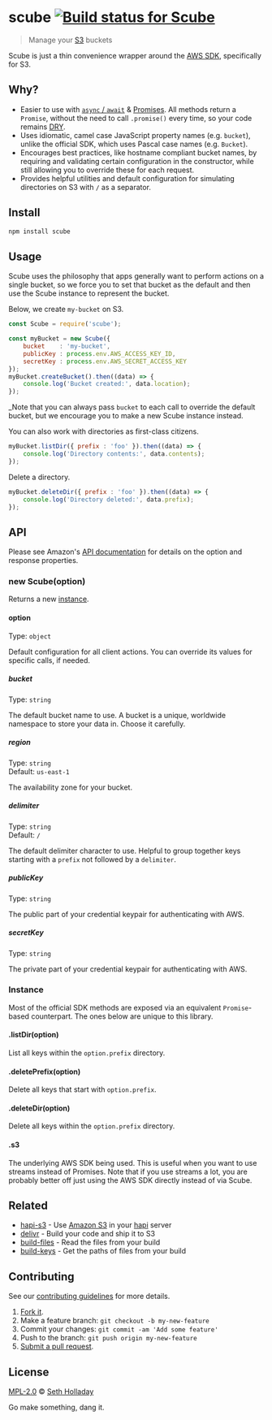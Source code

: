 # scube [![Build status for Scube](https://travis-ci.com/sholladay/scube.svg?branch=master "Build Status")](https://travis-ci.com/sholladay/scube "Builds")

> Manage your [S3](https://aws.amazon.com/s3/) buckets

Scube is just a thin convenience wrapper around the [AWS SDK](https://github.com/aws/aws-sdk-js), specifically for S3.

## Why?

 - Easier to use with [`async` / `await`](https://developer.mozilla.org/en-US/docs/Web/JavaScript/Reference/Statements/async_function#Description) & [Promises](https://developer.mozilla.org/en-US/docs/Web/JavaScript/Reference/Global_Objects/Promise). All methods return a `Promise`, without the need to call `.promise()` every time, so your code remains [DRY](https://en.wikipedia.org/wiki/Don%27t_repeat_yourself).
 - Uses idiomatic, camel case JavaScript property names (e.g. `bucket`), unlike the official SDK, which uses Pascal case names (e.g. `Bucket`).
 - Encourages best practices, like hostname compliant bucket names, by requiring and validating certain configuration in the constructor, while still allowing you to override these for each request.
 - Provides helpful utilities and default configuration for simulating directories on S3 with `/` as a separator.

## Install

```sh
npm install scube
```

## Usage

Scube uses the philosophy that apps generally want to perform actions on a single bucket, so we force you to set that bucket as the default and then use the Scube instance to represent the bucket.

Below, we create `my-bucket` on S3.

```js
const Scube = require('scube');

const myBucket = new Scube({
    bucket    : 'my-bucket',
    publicKey : process.env.AWS_ACCESS_KEY_ID,
    secretKey : process.env.AWS_SECRET_ACCESS_KEY
});
myBucket.createBucket().then((data) => {
    console.log('Bucket created:', data.location);
});
```
_Note that you can always pass `bucket` to each call to override the default bucket, but we encourage you to make a new Scube instance instead.

You can also work with directories as first-class citizens.

```js
myBucket.listDir({ prefix : 'foo' }).then((data) => {
    console.log('Directory contents:', data.contents);
});
```

Delete a directory.

```js
myBucket.deleteDir({ prefix : 'foo' }).then((data) => {
    console.log('Directory deleted:', data.prefix);
});
```

## API

Please see Amazon's [API documentation](http://docs.aws.amazon.com/AWSJavaScriptSDK/latest/AWS/S3.html) for details on the option and response properties.

### new Scube(option)

Returns a new [instance](#instance).

#### option

Type: `object`

Default configuration for all client actions. You can override its values for specific calls, if needed.

##### bucket

Type: `string`

The default bucket name to use. A bucket is a unique, worldwide namespace to store your data in. Choose it carefully.

##### region

Type: `string`<br>
Default: `us-east-1`

The availability zone for your bucket.

##### delimiter

Type: `string`<br>
Default: `/`

The default delimiter character to use. Helpful to group together keys starting with a `prefix` not followed by a `delimiter`.

##### publicKey

Type: `string`

The public part of your credential keypair for authenticating with AWS.

##### secretKey

Type: `string`

The private part of your credential keypair for authenticating with AWS.

### Instance

Most of the official SDK methods are exposed via an equivalent `Promise`-based counterpart. The ones below are unique to this library.

#### .listDir(option)

List all keys within the `option.prefix` directory.

#### .deletePrefix(option)

Delete all keys that start with `option.prefix`.

#### .deleteDir(option)

Delete all keys within the `option.prefix` directory.

#### .s3

The underlying AWS SDK being used. This is useful when you want to use streams instead of Promises. Note that if you use streams a lot, you are probably better off just using the AWS SDK directly instead of via Scube.

## Related

 - [hapi-s3](https://github.com/sholladay/hapi-s3) - Use [Amazon S3](https://aws.amazon.com/s3/) in your [hapi](https://hapijs.com) server
 - [delivr](https://github.com/sholladay/delivr) - Build your code and ship it to S3
 - [build-files](https://github.com/sholladay/build-files) - Read the files from your build
 - [build-keys](https://github.com/sholladay/build-keys) - Get the paths of files from your build

## Contributing

See our [contributing guidelines](https://github.com/sholladay/scube/blob/master/CONTRIBUTING.md "Guidelines for participating in this project") for more details.

1. [Fork it](https://github.com/sholladay/scube/fork).
2. Make a feature branch: `git checkout -b my-new-feature`
3. Commit your changes: `git commit -am 'Add some feature'`
4. Push to the branch: `git push origin my-new-feature`
5. [Submit a pull request](https://github.com/sholladay/scube/compare "Submit code to this project for review").

## License

[MPL-2.0](https://github.com/sholladay/scube/blob/master/LICENSE "License for scube") © [Seth Holladay](https://seth-holladay.com "Author of scube")

Go make something, dang it.
